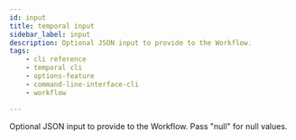 ```yaml
---
id: input
title: temporal input
sidebar_label: input
description: Optional JSON input to provide to the Workflow.
tags: 
    - cli reference
    - temporal cli
    - options-feature
    - command-line-interface-cli
    - workflow

---
```


Optional JSON input to provide to the Workflow.
Pass "null" for null values.
